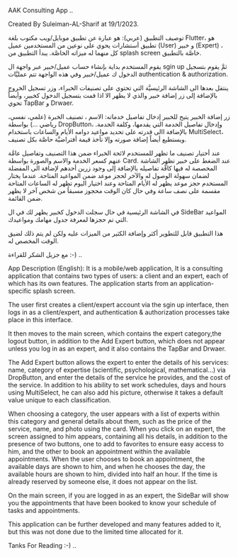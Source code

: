 AAK Consulting App ..

Created By Suleiman-AL-Sharif at 19/1/2023.

توصيف التطبيق (عربي):
هو عبارة عن تطبيق موبايل/ويب مكتوب بلغة Flutter، هو تطبيق أستشارات يحوي على نوعين من المستخدمين عميل (User) و خبير (Expert) ، كل منهما له ميزاته الخاصَّة. يبدأ التطبيق من splash screen خاصَّة بالتطبيق.

يقوم المستخدم بداية بإنشاء حساب عميل/خبير عبر واجهة ال sgin up ثمَّ يقوم بتسجيل الدخول ك عميل/خبير وفي هذه الواجهة تتم عمليَّات authentication & authorization.

ينتقل بعدها الى الشاشة الرئيسيَّة التي تحتوي على تصنيفات الخبراء، وزر تسجيل الخروج بالإضافة إلى زر إضافة خبير والذي لا يظهر الا اذا قمت بتسجيل الدخول كخبير، وأيضاً تحوي TapBar و Drwaer.

زر إضافة الخبير يتيح للخبير إدخال تفاصيل خدماته: الاسم ، تصنيف الخبرة (علمي، نفسي، رياضي ...) بواسطة DropButton، وإدخال تفاصيل الخدمة التي يقدمها، وكلفة الخدمة. بالإضافة االى قدرته على تحديد مواعيد دوامه الأيام والساعات باستخدام MultiSelect، ويستطيع أيضاً إضافة صورته وإلا تأخذ قيمة أفتراضيَّة حاصَّة بكل تصنيف.

عند أختيار تصنيف ما تظهر للمستخدم لائحة الخبراء ضمن هذا التصنيف وتفاصيل عامَّة عنهم كسعر الخدمة والاسم والصورة بواسطة Card. عند الضغط على خبير تظهر الشاشة المخصصة له فيها كافَّة تفاصيله بالإضافة إلى وجود زرين أحدهم لإضافة الى المفضلة لضمان سهولة الوصول له والآخر لحجز موعد ضمن المواعيد المتاحة. عندما يختار المستخدم حجز موعد يظهر له الأيام المتاحة وعند اختيار اليوم تظهر له الساعات المتاحة مقسمة على نصف ساعة وفي حال كان الوقت محجوز مسبقاُ من شخص آخر لا يظهر ضمن القائمة.

في الشاشة الرئيسية في حال سجلت الدخول كخبير يظهر لك في ال SideBar المواعيد التي تم حجزها لمعرفة جدول مهامك ومواعيدك.

هذا التطبيق قابل للتطوير أكثر وإضافة الكثير من الميزات عليه ولكن لم يتم ذلك لضيق الوقت المخصص له.

مع جزيل الشكر للقراءة :-) ..

App Description (English):
It is a mobile/web application, It is a consulting application that contains two types of users: a client and an expert, each of which has its own features. The application starts from an application-specific splash screen.

The user first creates a client/expert account via the sgin up interface, then logs in as a client/expert, and authentication & authorization processes take place in this interface.

It then moves to the main screen, which contains the expert category,the logout button, in addition to the Add Expert button, which does not appear unless you log in as an expert, and it also contains the TapBar and Drwaer.

The Add Expert button allows the expert to enter the details of his services: name, category of expertise (scientific, psychological, mathematical...) via DropButton, and enter the details of the service he provides, and the cost of the service. In addition to his ability to set work schedules, days and hours using MultiSelect, he can also add his picture, otherwise it takes a default value unique to each classification.

When choosing a category, the user appears with a list of experts within this category and general details about them, such as the price of the service, name, and photo using the card. When you click on an expert, the screen assigned to him appears, containing all his details, in addition to the presence of two buttons, one to add to favorites to ensure easy access to him, and the other to book an appointment within the available appointments. When the user chooses to book an appointment, the available days are shown to him, and when he chooses the day, the available hours are shown to him, divided into half an hour. If the time is already reserved by someone else, it does not appear on the list.

On the main screen, if you are logged in as an expert, the SideBar will show you the appointments that have been booked to know your schedule of tasks and appointments.

This application can be further developed and many features added to it, but this was not done due to the limited time allocated for it.

Tanks For Reading :-) ..
